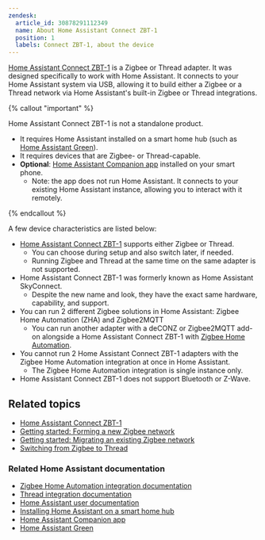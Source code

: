 ```yaml
---
zendesk:
  article_id: 30878291112349
  name: About Home Assistant Connect ZBT-1
  position: 1
  labels: Connect ZBT-1, about the device
---
```


[Home Assistant Connect&nbsp;ZBT-1](https://www.home-assistant.io/connectzbt1) is a Zigbee or Thread adapter. It was designed specifically to work with Home Assistant. It connects to your Home Assistant system via USB, allowing it to build either a Zigbee or a Thread network via Home Assistant's built-in Zigbee or Thread integrations.

{% callout "important" %}

Home Assistant Connect&nbsp;ZBT-1 is not a standalone product.

- It requires Home Assistant installed on a smart home hub (such as [Home Assistant Green](https://www.home-assistant.io/green/)).
- It requires devices that are Zigbee- or Thread-capable.
- **Optional**: [Home Assistant Companion app](https://companion.home-assistant.io/) installed on your smart phone.
  - Note: the app does not run Home Assistant. It connects to your existing Home Assistant instance, allowing you to interact with it remotely.

{% endcallout %}

A few device characteristics are listed below:

- [Home Assistant Connect&nbsp;ZBT-1](https://www.home-assistant.io/connectzbt1) supports either Zigbee or Thread.
  - You can choose during setup and also switch later, if needed.
  - Running Zigbee and Thread at the same time on the same adapter is not supported.
- Home Assistant Connect&nbsp;ZBT-1 was formerly known as Home Assistant SkyConnect.
  - Despite the new name and look, they have the exact same hardware, capability, and support.
- You can run 2 different Zigbee solutions in Home Assistant: Zigbee Home Automation (ZHA) and Zigbee2MQTT
  - You can run another adapter with a deCONZ or Zigbee2MQTT add-on alongside a Home Assistant Connect&nbsp;ZBT-1 with [Zigbee Home Automation](https://www.home-assistant.io/integrations/zha/).
- You cannot run 2 Home Assistant Connect&nbsp;ZBT-1 adapters with the Zigbee Home Automation integration at once in Home Assistant.
  - The Zigbee Home Automation integration is single instance only.
- Home Assistant Connect&nbsp;ZBT-1 does not support Bluetooth or Z-Wave.

## Related topics

- [Home Assistant Connect&nbsp;ZBT-1](https://www.home-assistant.io/connectzbt1)
- [Getting started: Forming a new Zigbee network](/hc/en-us/articles/26123541989661)
- [Getting started: Migrating an existing Zigbee network](/hc/en-us/articles/26123655295261)
- [Switching from Zigbee to Thread](/hc/en-us/articles/26124710072861)

### Related Home Assistant documentation

- [Zigbee Home Automation integration documentation](https://www.home-assistant.io/integrations/zha/)
- [Thread integration documentation](https://www.home-assistant.io/integrations/thread/)
- [Home Assistant user documentation](https://www.home-assistant.io/)
- [Installing Home Assistant on a smart home hub](https://www.home-assistant.io/installation/)
- [Home Assistant Companion app](https://companion.home-assistant.io/)
- [Home Assistant Green](https://www.home-assistant.io/green/)